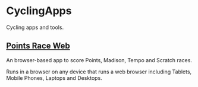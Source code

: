 # CyclingApps
Cycling apps and tools.

## [Points Race Web](https://github.com/esitarski/CyclingApps/blob/main/points_race_web.html)

An browser-based app to score Points, Madison, Tempo and Scratch races.

Runs in a browser on any device that runs a web browser including Tablets, Mobile Phones, Laptops and Desktops.
